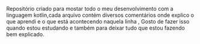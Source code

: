 Repositório criado para mostar todo o meu desenvolvimento com a linguagem kotlin,cada arquivo contém diversos comentários onde explico o que aprendi e o que está acontecendo naquela linha
, Gosto de fazer isso quando estou estudando e também para deixar tudo que estou fazendo bem explicado.
